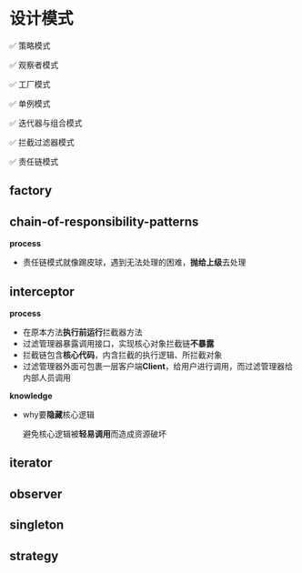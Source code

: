 # 设计模式

✅  策略模式

✅  观察者模式

✅  工厂模式

✅  单例模式

✅  迭代器与组合模式

✅  拦截过滤器模式

✅  责任链模式







## factory



## chain-of-responsibility-patterns

**process**

- 责任链模式就像踢皮球，遇到无法处理的困难，**抛给上级**去处理

## interceptor

**process**

- 在原本方法**执行前运行**拦截器方法
- 过滤管理器暴露调用接口，实现核心对象拦截链**不暴露**
- 拦截链包含**核心代码**，内含拦截的执行逻辑、所拦截对象
- 过滤管理器外面可包裹一层客户端**Client**，给用户进行调用，而过滤管理器给内部人员调用

**knowledge**

- why要**隐藏**核心逻辑

  避免核心逻辑被**轻易调用**而造成资源破坏

## iterator



## observer



## singleton



## strategy






